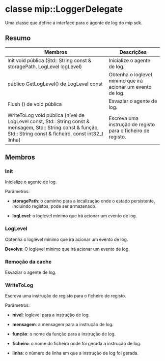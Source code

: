 # <a name="class-miploggerdelegate"></a>classe mip::LoggerDelegate 
Uma classe que define a interface para o agente de log do mip sdk.
  
## <a name="summary"></a>Resumo
 Membros                        | Descrições                                
--------------------------------|---------------------------------------------
 Init void pública (Std:: String const & storagePath, LogLevel logLevel)  |  Inicialize o agente de log.
 público GetLogLevel() de LogLevel const  |  Obtenha o loglevel mínimo que irá acionar um evento de log.
 Flush () de void pública  |  Esvaziar o agente de log.
 WriteToLog void pública (nível de LogLevel const, Std:: String const & mensagem, Std:: String const & função, Std:: String const & ficheiro, const int32_t linha)  |  Escreva uma instrução de registo para o ficheiro de registo.
  
## <a name="members"></a>Membros
  
### <a name="init"></a>Init
Inicialize o agente de log.

Parâmetros:  
* **storagePath**: o caminho para a localização onde o estado persistente, incluindo registos, pode ser armazenado. 


* **logLevel**: o loglevel mínimo que irá acionar um evento de log.


  
### <a name="loglevel"></a>LogLevel
Obtenha o loglevel mínimo que irá acionar um evento de log.

  
**Devolve**: O loglevel mínimo que irá acionar um evento de log.
  
### <a name="flush"></a>Remoção da cache
Esvaziar o agente de log.
  
### <a name="writetolog"></a>WriteToLog
Escreva uma instrução de registo para o ficheiro de registo.

Parâmetros:  
* **nível**: loglevel para a instrução de log. 


* **mensagem**: a mensagem para a instrução de log. 


* **função**: o nome da função para a instrução de log. 


* **ficheiro**: o nome do ficheiro onde foi gerada a instrução de log. 


* **linha**: o número de linha em que a instrução de log foi gerada.

